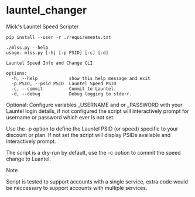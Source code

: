 # launtel_changer
Mick's Launtel Speed Scripter

````
pip install --user -r ./requirements.txt
````

````
./mlss.py --help
usage: mlss.py [-h] [-p PSID] [-c] [-d]

Launtel Speed Info and Change CLI

options:
  -h, --help            show this help message and exit
  -p PSID, --psid PSID  Launtel Speed PSID
  -c, --commit          Commit to Launtel.
  -d, --debug           Debug logging to stderr.
````

Optional: Configure variables _USERNAME and or _PASSWORD with your Launtel login details, if not configured the script will interactively prompt for username or password which ever is not set. 

Use the -p option to define the Launtel PSID (or speed) specific to your discount or plan. If not set the script will display PSIDs available and interactively prompt.

The script is a dry-run by default, use the -c option to commit the speed change to Luantel.

> [!Note]
> Script is tested to support accounts with a single service, extra code would be neccessary to support accounts with multiple services.
